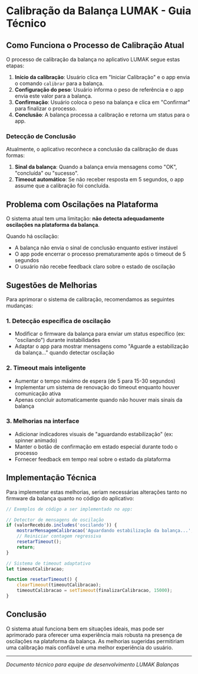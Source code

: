# Calibração da Balança LUMAK - Guia Técnico

## Como Funciona o Processo de Calibração Atual

O processo de calibração da balança no aplicativo LUMAK segue estas etapas:

1. **Início da calibração**: Usuário clica em "Iniciar Calibração" e o app envia o comando `calibrar` para a balança.
2. **Configuração do peso**: Usuário informa o peso de referência e o app envia este valor para a balança.
3. **Confirmação**: Usuário coloca o peso na balança e clica em "Confirmar" para finalizar o processo.
4. **Conclusão**: A balança processa a calibração e retorna um status para o app.

### Detecção de Conclusão

Atualmente, o aplicativo reconhece a conclusão da calibração de duas formas:

1. **Sinal da balança**: Quando a balança envia mensagens como "OK", "concluída" ou "sucesso".
2. **Timeout automático**: Se não receber resposta em 5 segundos, o app assume que a calibração foi concluída.

## Problema com Oscilações na Plataforma

O sistema atual tem uma limitação: **não detecta adequadamente oscilações na plataforma da balança**. 

Quando há oscilação:
- A balança não envia o sinal de conclusão enquanto estiver instável
- O app pode encerrar o processo prematuramente após o timeout de 5 segundos
- O usuário não recebe feedback claro sobre o estado de oscilação

## Sugestões de Melhorias

Para aprimorar o sistema de calibração, recomendamos as seguintes mudanças:

### 1. Detecção específica de oscilação

- Modificar o firmware da balança para enviar um status específico (ex: "oscilando") durante instabilidades
- Adaptar o app para mostrar mensagens como "Aguarde a estabilização da balança..." quando detectar oscilação

### 2. Timeout mais inteligente

- Aumentar o tempo máximo de espera (de 5 para 15-30 segundos)
- Implementar um sistema de renovação do timeout enquanto houver comunicação ativa
- Apenas concluir automaticamente quando não houver mais sinais da balança

### 3. Melhorias na interface

- Adicionar indicadores visuais de "aguardando estabilização" (ex: spinner animado)
- Manter o botão de confirmação em estado especial durante todo o processo
- Fornecer feedback em tempo real sobre o estado da plataforma

## Implementação Técnica

Para implementar estas melhorias, seriam necessárias alterações tanto no firmware da balança quanto no código do aplicativo:

```javascript
// Exemplos de código a ser implementado no app:

// Detector de mensagens de oscilação
if (valorRecebido.includes('oscilando')) {
    mostrarMensagemCalibracao('Aguardando estabilização da balança...', 'warning');
    // Reiniciar contagem regressiva
    resetarTimeout();
    return;
}

// Sistema de timeout adaptativo
let timeoutCalibracao;

function resetarTimeout() {
    clearTimeout(timeoutCalibracao);
    timeoutCalibracao = setTimeout(finalizarCalibracao, 15000);
}
```

## Conclusão

O sistema atual funciona bem em situações ideais, mas pode ser aprimorado para oferecer uma experiência mais robusta na presença de oscilações na plataforma da balança. As melhorias sugeridas permitiriam uma calibração mais confiável e uma melhor experiência do usuário.

---

*Documento técnico para equipe de desenvolvimento LUMAK Balanças* 